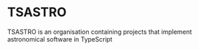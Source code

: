 # TSASTRO

TSASTRO is an organisation containing projects that implement astronomical software in TypeScript
